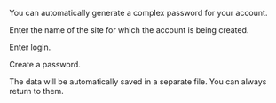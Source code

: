 You can automatically generate a complex password for your account.

Enter the name of the site for which the account is being created.

Enter login.

Create a password.

The data will be automatically saved in a separate file. You can always return to them.
